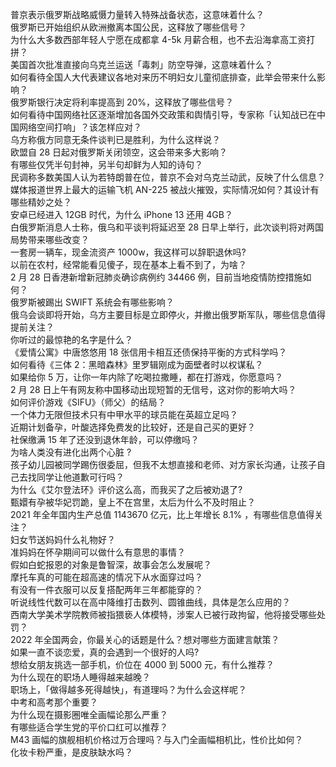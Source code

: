 普京表示俄罗斯战略威慑力量转入特殊战备状态，这意味着什么？  
俄罗斯已开始组织从欧洲撤离本国公民，这释放了哪些信号？  
为什么大多数西部年轻人宁愿在成都拿 4-5k 月薪合租，也不去沿海拿高工资打拼？  
美国首次批准直接向乌克兰运送「毒刺」防空导弹，这意味着什么？  
如何看待全国人大代表建议各地对来历不明妇女儿童彻底排查，此举会带来什么影响？  
俄罗斯银行决定将利率提高到 20%，这释放了哪些信号？  
如何看待中国网络社区逐渐增加各国外交政策和舆情引导，专家称「认知战已在中国网络空间打响」？该怎样应对？  
乌方称俄方同意无条件谈判已是胜利，为什么这样说？  
欧盟自 28 日起对俄罗斯关闭领空，这会带来多大影响？  
有哪些仅凭半句封神，另半句却鲜为人知的诗句？  
民调称多数美国人认为若特朗普在位，普京不会对乌克兰动武，反映了什么信息？  
媒体报道世界上最大的运输飞机 AN-225 被战火摧毁，实际情况如何？其设计有哪些精妙之处？  
安卓已经进入 12GB 时代，为什么 iPhone 13 还用 4GB？  
白俄罗斯消息人士称，俄乌和平谈判将延迟至 28 日早上举行，此次谈判将对两国局势带来哪些改变？  
一套房一辆车，现金流资产 1000w，我这样可以辞职退休吗?  
以前在农村，经常能看见傻子，现在基本上看不到了，为啥？  
2 月 28 日香港新增新冠肺炎确诊病例约 34466 例，目前当地疫情防控措施如何？  
俄罗斯被踢出 SWIFT 系统会有哪些影响？  
俄乌会谈即将开始，乌方主要目标是立即停火，并撤出俄罗斯军队，哪些信息值得提前关注？  
你听过的最惊艳的名字是什么？  
《爱情公寓》中唐悠悠用 18 张信用卡相互还债保持平衡的方式科学吗？  
如何看待《三体 2：黑暗森林》里罗辑刚成为面壁者时以权谋私？  
如果给你 5 万，让你一年内除了吃喝拉撒睡，都在打游戏，你愿意吗？  
2 月 28 日上午有网友称中国移动出现短暂的无信号，这对你的影响大吗？  
如何评价游戏《SIFU》（师父）的结局？  
一个体力无限但技术只有中甲水平的球员能在英超立足吗？  
近期计划备孕，叶酸选择免费发的比较好，还是自己买的更好？  
社保缴满 15 年了还没到退休年龄，可以停缴吗？  
为啥人类没有进化出两个心脏 ?  
孩子幼儿园被同学踢伤很委屈，但我不太想直接和老师、对方家长沟通，让孩子自己去找同学让他道歉可行吗？  
为什么《艾尔登法环》评价这么高，而我买了之后被劝退了?  
甄嬛有孕被华妃罚跪，皇上不在宫里，太后为什么不及时阻止？  
2021 年全年国内生产总值 1143670 亿元，比上年增长 8.1% ，有哪些信息值得关注？  
妇女节送妈妈什么礼物好？  
准妈妈在怀孕期间可以做什么有意思的事情？  
假如白蛇报恩的对象是鲁智深，故事会怎么发展呢？  
摩托车真的可能在超高速的情况下从水面穿过吗？  
有没有一件衣服可以反复搭配两年三年都能穿的？  
听说线性代数可以在高中降维打击数列、圆锥曲线，具体是怎么应用的？  
西南大学美术学院教师被指猥亵人体模特，涉案人已被行政拘留，他将接受哪些处罚？  
2022 年全国两会，你最关心的话题是什么？想对哪些方面建言献策？  
如果一直不谈恋爱，真的会遇到一个很好的人吗?  
想给女朋友挑选一部手机，价位在 4000 到 5000 元，有什么推荐？  
为什么现在的职场人睡得越来越晚？  
职场上，「做得越多死得越快」，有道理吗？为什么会这样呢？  
中考和高考那个重要？  
为什么现在摄影圈唯全画幅论那么严重？  
有哪些适合学生党的平价口红可以推荐？  
M43 画幅的旗舰相机价格过万合理吗？与入门全画幅相机比，性价比如何？  
化妆卡粉严重，是皮肤缺水吗？  
